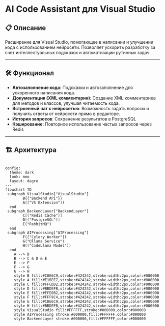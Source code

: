 # AI Code Assistant для Visual Studio

## 📋 Описание  
Расширение для Visual Studio, помогающее в написании и улучшении кода с использованием нейросети. Позволяет ускорить разработку за счет интеллектуальных подсказок и автоматизации рутинных задач.

***

## 🛠️ Функционал  
- **Автозаполнение кода**: Подсказки и автозаполнение для ускоренного написания кода.
- **Документация (XML комментарии)**: Создание XML комментариев для методов и классов, улучшая читаемость кода.
- **Встроенный чат с нейросетью**: Возможность задать вопросы и получить ответы от нейросети прямо в редакторе.
- **История запросов**: Сохранение результатов в PostgreSQL  
- **Кэширование**: Повторное использование частых запросов через Redis  

***

## 🏗️ Архитектура  
```mermaid
---
config:
  theme: dark
  look: neo
  layout: dagre
---
flowchart TD
 subgraph VisualStudio["VisualStudio"]
        B{{"Backend API"}}
        A(["VS Extension"])
  end
 subgraph BackendLayer["BackendLayer"]
        C[("Redis Cache")]
        D[("PostgreSQL")]
        E("RabbitMQ")
  end
 subgraph AIProcessing["AIProcessing"]
        F(["Celery Worker"])
        G("Ollama Service")
        H(("CodeLlama Model"))
  end
    A --> B
    B --> C & D & E
    E --> F
    F --> G
    G --> H
    style B fill:#C8E6C9,stroke:#424242,stroke-width:2px,color:#000000
    style A fill:#E1BEE7,stroke:#424242,stroke-width:2px,color:#000000
    style C fill:#FFCDD2,stroke:#424242,stroke-width:2px,color:#000000
    style D fill:#BBDEFB,stroke:#424242,stroke-width:2px,color:#000000
    style E fill:#FFE0B2,stroke:#424242,stroke-width:2px,color:#000000
    style F fill:#FFF9C4,stroke:#424242,stroke-width:2px,color:#000000
    style G fill:#C8E6C9,stroke:#424242,stroke-width:2px,color:#000000
    style H fill:#BBDEFB,stroke:#424242,stroke-width:2px,color:#000000
    style VisualStudio fill:#FFFFFF,stroke:#000000,color:#000000
    style AIProcessing stroke:#000000,fill:#FFFFFF,color:#000000
    style BackendLayer stroke:#000000,fill:#FFFFFF,color:#000000
